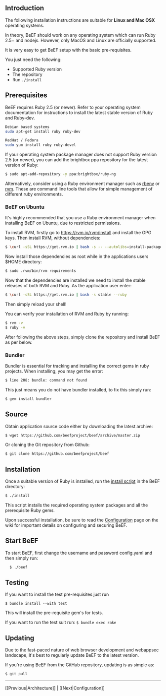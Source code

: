 ## Introduction
The following installation instructions are suitable for **Linux and Mac OSX** operating systems.

In theory, BeEF should work on any operating system which can run Ruby 2.5+ and nodejs. However, only MacOS and Linux are officially supported.

It is very easy to get BeEF setup with the basic pre-requisites.

You just need the following:

* Supported Ruby version
* The repository
* Run 
``
./install
``
## Prerequisites

BeEF requires Ruby 2.5 (or newer). Refer to your operating system documentation
for instructions to install the latest stable version of Ruby and Ruby-dev.

```bash
Debian based systems
sudo apt-get install ruby ruby-dev

RedHat / Fedora
sudo yum install ruby ruby-devel
```

If your operating system package manager does not support Ruby version 2.5 (or newer),
you can add the brightbox ppa repository for the latest version of Ruby:

```bash
$ sudo apt-add-repository -y ppa:brightbox/ruby-ng
```

Alternatively, consider using a Ruby environment manager such as
[rbenv](https://github.com/rbenv/rbenv) or
[rvm](https://rvm.io/rvm/install).
These are command line tools that allow for simple management of different ruby environments.

### BeEF on Ubuntu
It's highly recommended that you use a Ruby environment manager when installing BeEF on Ubuntu, due to restricted permissions.

To install RVM, firstly go to https://rvm.io/rvm/install and install the GPG keys.
Then install RVM, without dependencies:

```bash
$ \curl -sSL https://get.rvm.io | bash -s -- --autolibs=install-packages 
```
Now install those dependencies as root while in the applications users $HOME directory:

```bash
$ sudo .rvm/bin/rvm requirements 
```

Now that the dependencies are installed we need to install the stable releases of both RVM and Ruby. As the application user enter:

```bash
$ \curl -sSL https://get.rvm.io | bash -s stable --ruby
```

Then simply reload your shell!

You can verify your installation of RVM and Ruby by running:

```bash
$ rvm -v
$ ruby -v
```
After following the above steps, simply clone the repository and install BeEF as per below.

### Bundler
Bundler is essential for tracking and installing the correct gems in ruby projects.
When installing, you may get the error:
```bash
$ line 208: bundle: command not found 
```
This just means you do not have bundler installed, to fix this simply run:
```bash
$ gem install bundler
```

## Source

Obtain application source code either by downloading the latest archive:

```bash
$ wget https://github.com/beefproject/beef/archive/master.zip
```

Or cloning the Git repository from Github:

```bash
$ git clone https://github.com/beefproject/beef
```


## Installation

Once a suitable version of Ruby is installed, run the
[install script](https://github.com/beefproject/beef/blob/master/install) in the BeEF directory:

```bash
$ ./install
```

This script installs the required operating system packages and all the
prerequisite Ruby gems.

Upon successful installation, be sure to read the
[Configuration](https://github.com/beefproject/beef/wiki/Configuration)
page on the wiki for important details on configuring and securing BeEF.


## Start BeEF

To start BeEF, first change the username and password config.yaml and then simply run:

```bash
  $ ./beef
```
## Testing

If you want to install the test pre-requisites just run 

``
$ bundle install --with test
``

This will install the pre-requisite gem's for tests.

If you want to run the test suit run:
``
$ bundle exec rake
``
## Updating

Due to the fast-paced nature of web browser development and webappsec landscape,
it's best to regularly update BeEF to the latest version.

If you're using BeEF from the GitHub repository, updating is as simple as:

```bash
$ git pull
```

***
[[Previous|Architecture]] | [[Next|Configuration]]